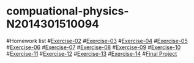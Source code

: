 # compuational-physics-N2014301510094
#Homework list
#[Exercise-02](https://www.zybuluo.com/lhd2014/note/504825)
#[Exercise-03](https://www.zybuluo.com/lhd2014/note/513011)
#[Exercise-04](https://www.zybuluo.com/lhd2014/note/525968)
#[Exercise-05](https://www.zybuluo.com/lhd2014/note/534039)
#[Exercise-06](https://www.zybuluo.com/lhd2014/note/542124)
#[Exercise-07](https://www.zybuluo.com/lhd2014/note/550278)
#[Exercise-08](https://www.zybuluo.com/lhd2014/note/565410)
#[Exercise-09](https://www.zybuluo.com/lhd2014/note/565406)
#[Exercise-10](https://www.zybuluo.com/lhd2014/note/581435)
#[Exercise-11](https://www.zybuluo.com/lhd2014/note/589641)
#[Exercise-12](https://www.zybuluo.com/lhd2014/note/597617)
#[Exercise-13]()
#[Exercise-14]()
#[Final Project]()


